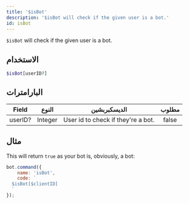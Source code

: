 ```yaml
---
title: '$isBot'
description: '$isBot will check if the given user is a bot.'
id: isBot
---
```


`$isBot` will check if the given user is a bot.

## الاستخدام

```php
$isBot[userID?]
```

## البارامترات

| Field   | النوع   | الديسكبربشين                       | مطلوب |
| ------- | ------- | ---------------------------------- |:-----:|
| userID? | Integer | User id to check if they're a bot. | false |

## مثال

This will return `true` as your bot is, obviously, a bot:

```javascript
bot.command({
    name: 'isBot',
    code: `
  $isBot[$clientID]
  `
});
```
